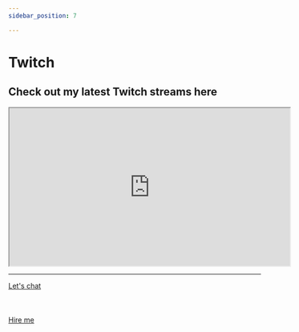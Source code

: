 ```yaml
---
sidebar_position: 7

---
```


# Twitch

## Check out my latest Twitch streams here



<iframe
    src="https://player.twitch.tv/?channel=mattherzog&parent=mattherzog.me&muted=true"
    width="560" height="315"
    allowfullscreen>
</iframe>

<hr></hr>

<a href="https://calendly.com/mattherzog/quick-chat" target="_blank">Let's chat</a>
<br></br>
<br></br>
<a href="https://directsystems.io/" target="_blank">Hire me</a>